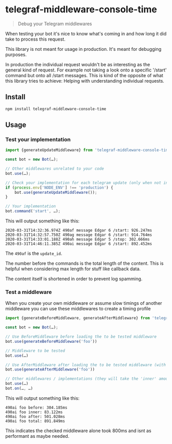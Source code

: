 # telegraf-middleware-console-time

> Debug your Telegram middlewares

When testing your bot it's nice to know what's coming in and how long it did take to process this request.

This library is not meant for usage in production.
It's meant for debugging purposes.

In production the individual request wouldn't be as interesting as the general kind of request.
For example not taking a look onto a specific '/start' command but onto all /start messages.
This is kind of the opposite of what this library tries to achieve: Helping with understanding individual requests.

## Install

```bash
npm install telegraf-middleware-console-time
```

## Usage

### Test your implementation

```js
import {generateUpdateMiddleware} from 'telegraf-middleware-console-time';

const bot = new Bot(…);

// Other middlewares unrelated to your code
bot.use(…);

// Check your implementation for each telegram update (only when not in production)
if (process.env['NODE_ENV'] !== 'production') {
    bot.use(generateUpdateMiddleware());
}

// Your implementation
bot.command('start', …);
```

This will output something like this:

```plaintext
2020-03-31T14:32:36.974Z 490af message Edgar 6 /start: 926.247ms
2020-03-31T14:32:57.750Z 490ag message Edgar 6 /start: 914.764ms
2020-03-31T14:33:01.188Z 490ah message Edgar 5 /stop: 302.666ms
2020-03-31T14:46:11.385Z 490ai message Edgar 6 /start: 892.452ms
```

The `490af` is the `update_id`.

The number before the commands is the total length of the content.
This is helpful when considering max length for stuff like callback data.

The content itself is shortened in order to prevent log spamming.

### Test a middleware

When you create your own middleware or assume slow timings of another middleware you can use these middlewares to create a timing profile

```js
import {generateBeforeMiddleware, generateAfterMiddleware} from 'telegraf-middleware-console-time';

const bot = new Bot(…);

// Use BeforeMiddleware before loading the to be tested middleware
bot.use(generateBeforeMiddleware('foo'))

// Middleware to be tested
bot.use(…)

// Use AfterMiddleware after loading the to be tested middleware (with the same label)
bot.use(generateAfterMiddleware('foo'))

// Other middlewares / implementations (they will take the 'inner' amount of time when used)
bot.use(…)
bot.on(…, …)
```

This will output something like this:

```plaintext
490ai foo before: 304.185ms
490ai foo inner: 83.122ms
490ai foo after: 501.028ms
490ai foo total: 891.849ms
```

This indicates the checked middleware alone took 800ms and isnt as performant as maybe needed.
